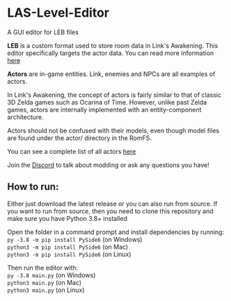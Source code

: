 # LAS-Level-Editor
A GUI editor for LEB files

**LEB** is a custom format used to store room data in Link's Awakening. This editor specifically targets the actor data. You can read more information [here](https://zeldamods.org/las/LEB)

**Actors** are in-game entities. Link, enemies and NPCs are all examples of actors.

In Link's Awakening, the concept of actors is fairly similar to that of classic 3D Zelda games such as Ocarina of Time. However, unlike past Zelda games, actors are internally implemented with an entity-component architecture.

Actors should not be confused with their models, even though model files are found under the actor/ directory in the RomFS.

You can see a complete list of all actors [here](https://zeldamods.org/las/Actors)

Join the [Discord](https://discord.com/invite/rfBSCUfzj8) to talk about modding or ask any questions you have!

## How to run:

Either just download the latest release or you can also run from source.
If you want to run from source, then you need to clone this repository and make sure you have Python 3.8+ installed

Open the folder in a command prompt and install dependencies by running:  
`py -3.8 -m pip install PySide6` (on Windows)  
`python3 -m pip install PySide6` (on Mac)  
`python3 -m pip install PySide6` (on Linux)

Then run the editor with:  
`py -3.8 main.py` (on Windows)  
`python3 main.py` (on Mac)  
`python3 main.py` (on Linux)  